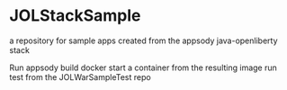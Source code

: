 # JOLStackSample
a repository for sample apps created from the appsody java-openliberty stack

Run appsody build 
docker start a container from the resulting image 
run test from the JOLWarSampleTest repo 
